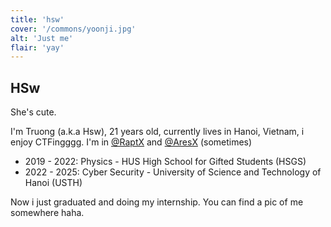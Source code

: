 ```yaml
---
title: 'hsw'
cover: '/commons/yoonji.jpg'
alt: 'Just me'
flair: 'yay'
---
```


## HSw

She's cute.

I'm Truong (a.k.a Hsw), 21 years old, currently lives in Hanoi, Vietnam, i enjoy CTFingggg. I'm in [@RaptX](https://ctftime.org/team/357584) and [@AresX](https://ctftime.org/team/128734/) (sometimes)
- 2019 - 2022: Physics - HUS High School for Gifted Students (HSGS)
- 2022 - 2025: Cyber Security - University of Science and Technology of Hanoi (USTH)

Now i just graduated and doing my internship. You can find a pic of me somewhere haha.